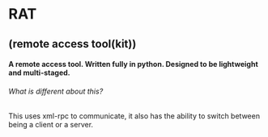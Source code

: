 # RAT 
## (remote access tool(kit))
#### A remote access tool. Written fully in python. Designed to be lightweight and multi-staged.
###### What is different about this?
This uses xml-rpc to communicate, it also has the ability to switch between being a client or a server.
